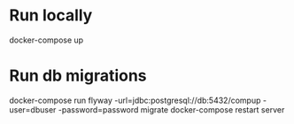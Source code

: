 # Run locally
docker-compose up

# Run db migrations
docker-compose run flyway -url=jdbc:postgresql://db:5432/compup -user=dbuser -password=password migrate
docker-compose restart server
